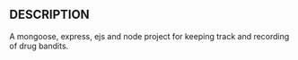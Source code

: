 ## DESCRIPTION

A mongoose, express, ejs and node project for keeping track and recording of drug bandits.

